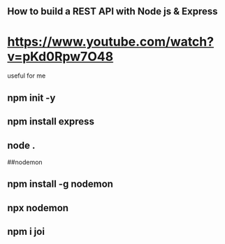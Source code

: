 ## How to build a REST API with Node js & Express

# https://www.youtube.com/watch?v=pKd0Rpw7O48

useful for me

## npm init -y

## npm install express

## node .

##nodemon

## npm install -g nodemon

## npx nodemon

## npm i joi
